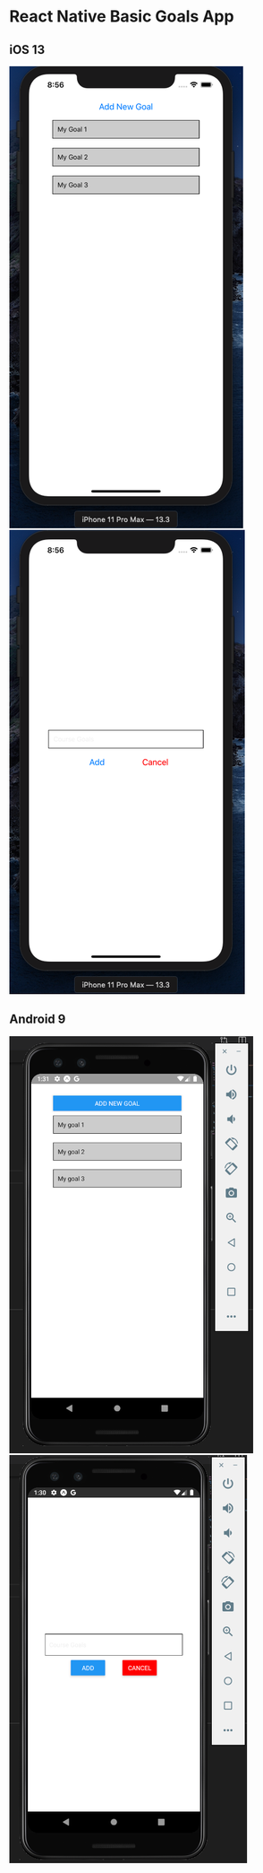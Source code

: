 # React Native Basic Goals App

## iOS 13

![Image description](imgs/ios-1.PNG) ![Image description](imgs/ios-2.png)

## Android 9

![Image description](imgs/android-1.png) ![Image description](imgs/android-2.png)
